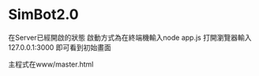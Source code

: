 # SimBot2.0
在Server已經開啟的狀態
啟動方式為在終端機輸入node app.js
打開瀏覽器輸入127.0.0.1:3000
即可看到初始畫面


主程式在www/master.html
